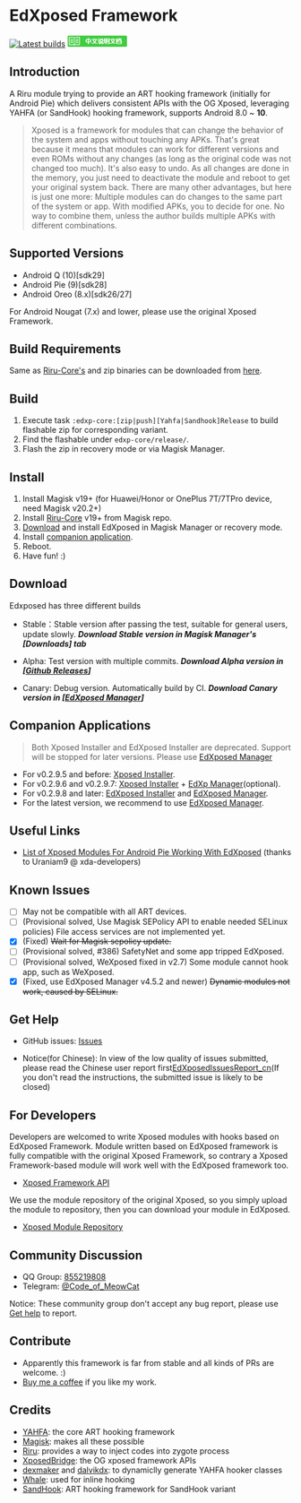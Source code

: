 # EdXposed Framework

[![Latest builds](https://ci.appveyor.com/api/projects/status/qu3vj1d64nqia1b8/branch/master?svg=true)](https://ci.appveyor.com/project/ElderDrivers/edxposed/branch/master) [![中文说明文档](art/README_CN.png)](README_CN.md)

## Introduction 

A Riru module trying to provide an ART hooking framework (initially for Android Pie) which delivers consistent APIs with the OG Xposed, leveraging YAHFA (or SandHook) hooking framework, supports Android 8.0 ~ **10**.

> Xposed is a framework for modules that can change the behavior of the system and apps without touching any APKs. That's great because it means that modules can work for different versions and even ROMs without any changes (as long as the original code was not changed too much). It's also easy to undo. As all changes are done in the memory, you just need to deactivate the module and reboot to get your original system back. There are many other advantages, but here is just one more: Multiple modules can do changes to the same part of the system or app. With modified APKs, you to decide for one. No way to combine them, unless the author builds multiple APKs with different combinations.

## Supported Versions

- Android Q (10)[sdk29]
- Android Pie (9)[sdk28]
- Android Oreo (8.x)[sdk26/27]

For Android Nougat (7.x) and lower, please use the original Xposed Framework.

## Build Requirements

Same as [Riru-Core's](https://github.com/RikkaApps/Riru/blob/master/README.md#build-requirements)
and zip binaries can be downloaded from [here](http://gnuwin32.sourceforge.net/packages/zip.htm).

## Build

1. Execute task `:edxp-core:[zip|push][Yahfa|Sandhook]Release` to build flashable zip for corresponding variant.
2. Find the flashable under `edxp-core/release/`.
3. Flash the zip in recovery mode or via Magisk Manager.

## Install

1. Install Magisk v19+ (for Huawei/Honor or OnePlus 7T/7TPro device, need Magisk v20.2+)
2. Install [Riru-Core](https://github.com/RikkaApps/Riru/releases) v19+ from Magisk repo.
3. [Download](#download) and install EdXposed in Magisk Manager or recovery mode.
4. Install [companion application](#companion-applications).
4. Reboot.
5. Have fun! :)

## Download

Edxposed has three different builds

- Stable：Stable version after passing the test, suitable for general users, update slowly.
***Download Stable version in Magisk Manager's [Downloads] tab***

- Alpha: Test version with multiple commits.
***Download Alpha version in [[Github Releases](https://github.com/ElderDrivers/EdXposed/releases)]***

- Canary: Debug version. Automatically build by CI.
***Download Canary version in [[EdXposed Manager](https://github.com/ElderDrivers/EdXposedManager)]***

## Companion Applications

>  Both Xposed Installer and EdXposed Installer are deprecated. Support will be stopped for later versions. Please use [EdXposed Manager](https://github.com/ElderDrivers/EdXposedManager)

- For v0.2.9.5 and before: [Xposed Installer](https://github.com/DVDAndroid/XposedInstaller).
- For v0.2.9.6 and v0.2.9.7: [Xposed Installer](https://github.com/DVDAndroid/XposedInstaller) + [EdXp Manager](https://github.com/solohsu/EdXpManager)(optional).
- For v0.2.9.8 and later: [EdXposed Installer](https://github.com/solohsu/XposedInstaller) and [EdXposed Manager](https://github.com/ElderDrivers/EdXposedManager).
- For the latest version, we recommend to use [EdXposed Manager](https://github.com/ElderDrivers/EdXposedManager).

## Useful Links

- [List of Xposed Modules For Android Pie Working With EdXposed](https://forum.xda-developers.com/xposed/list-xposed-modules-android-pie-ed-t3892768) (thanks to Uraniam9 @ xda-developers)

## Known Issues

- [ ] May not be compatible with all ART devices.
- [ ] (Provisional solved, Use Magisk SEPolicy API to enable needed SELinux policies) File access services are not implemented yet.
- [x] (Fixed) ~~Wait for Magisk sepolicy update.~~
- [ ] (Provisional solved, #386) SafetyNet and some app tripped EdXposed.
- [ ] (Provisional solved, WeXposed fixed in v2.7) Some module cannot hook app, such as WeXposed.
- [x] (Fixed, use EdXposed Manager v4.5.2 and newer) ~~Dynamic modules not work, caused by SELinux.~~

## Get Help

- GitHub issues: [Issues](https://github.com/ElderDrivers/EdXposed/issues/)

- Notice(for Chinese): In view of the low quality of issues submitted, please read the Chinese user report first[EdXposedIssuesReport_cn](http://edxp.meowcat.org/assets/EdXposedIssuesReport_cn.txt)(If you don't read the instructions, the submitted issue is likely to be closed)

## For Developers 

Developers are welcomed to write Xposed modules with hooks based on EdXposed Framework. Module written based on EdXposed framework is fully compatible with the original Xposed Framework, so contrary a Xposed Framework-based module will work well with the EdXposed framework too. 

- [Xposed Framework API](https://api.xposed.info/)

We use the module repository of the original Xposed, so you simply upload the module to repository, then you can download your module in EdXposed.

- [Xposed Module Repository](https://repo.xposed.info/)

## Community Discussion

- QQ Group: [855219808](http://shang.qq.com/wpa/qunwpa?idkey=fae42a3dba9dc758caf63e971be2564e67bf7edd751a2ff1c750478b0ad1ca3f)
- Telegram: [@Code_of_MeowCat](http://t.me/Code_of_MeowCat)

Notice: These community group don't accept any bug report, please use [Get help](#get-help) to report.

## Contribute

- Apparently this framework is far from stable and all kinds of PRs are welcome. :)
- [Buy me a coffee](https://www.paypal.me/givin2u) if you like my work.

## Credits 

- [YAHFA](https://github.com/rk700/YAHFA): the core ART hooking framework
- [Magisk](https://github.com/topjohnwu/Magisk/): makes all these possible
- [Riru](https://github.com/RikkaApps/Riru): provides a way to inject codes into zygote process
- [XposedBridge](https://github.com/rovo89/XposedBridge): the OG xposed framework APIs
- [dexmaker](https://github.com/linkedin/dexmaker) and [dalvikdx](https://github.com/JakeWharton/dalvik-dx): to dynamiclly generate YAHFA hooker classes
- [Whale](https://github.com/asLody/whale): used for inline hooking
- [SandHook](https://github.com/ganyao114/SandHook/): ART hooking framework for SandHook variant

